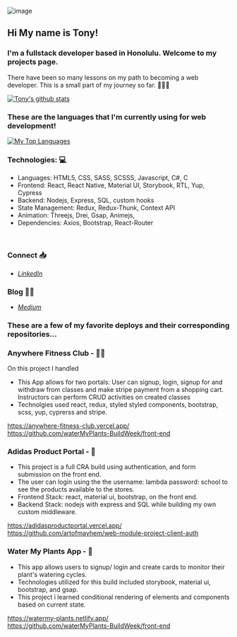 ![image](https://user-images.githubusercontent.com/70006926/121620794-a6ae7e00-ca06-11eb-983a-353f8b28a17d.png)
 ## Hi My name is Tony! ##


### I'm a fullstack developer based in Honolulu. Welcome to my projects page. 

There have been so many lessons on my path to becoming a web developer. This is a small part of my journey so far. 🚀🚀🚀
 
 [![Tony's github stats](https://github-readme-stats.vercel.app/api?username=artofmayhem&count_private=true&show_icons=true&theme=prussian&hide_rank=false)](https://github.com/artofmayhem/github-readme-stats)
  

### These are the languages that I'm currently using for web development!
 
 
  [![My Top Languages](https://github-readme-stats.vercel.app/api/top-langs/?username=artofmayhem&layout=compact&langs_count=10)](https://github.com/artofmayhem)
  
  
### Technologies: 💻

  - Languages: HTML5, CSS, SASS, SCSSS, Javascript, C#, C
  - Frontend: React, React Native, Material UI, Storybook, RTL, Yup, Cypress
  - Backend: Nodejs, Express, SQL, custom hooks
  - State Management: Redux, Redux-Thunk, Context API
  - Animation: Threejs, Drei, Gsap, Animejs, 
  - Dependencies: Axios, Bootstrap, React-Router
  <br/>
                 


### Connect 📥
- *[LinkedIn](https://www.linkedin.com/in/tony-miller-b13ba810/)*

### Blog ✍🏼
- *[Medium](https://anthony-8789.medium.com/)*
 

### These are a few of my favorite deploys and their corresponding repositories...

### Anywhere Fitness Club -  💪🏽
On this project I handled 

- This App allows for two portals: User can signup, login, signup for and withdraw from classes and make stripe payment from a shopping cart. Instructors can perform CRUD activities on created classes
- Technolgies used react, redux, styled styled components, bootstrap, scss, yup, cyprerss and stripe. 

https://anywhere-fitness-club.vercel.app/ <br/>
https://github.com/waterMyPlants-BuildWeek/front-end



### Adidas Product Portal - 👟
- This project is a full CRA build using authentication, and form submission on the front end.
- The user can login using the the username: lambda password: school to see the products available to the stores. 
- Frontend Stack: react, material ui, bootstrap, on the front end. 
- Backend Stack: nodejs with express and SQL while building my own custom middleware.
  
https://adidasproductportal.vercel.app/<br/>
https://github.com/artofmayhem/web-module-project-client-auth



### Water My Plants App - 🌱
- This app allows users to signup/ login and create cards to monitor their plant's watering cycles. 
- Technologies utilized for this build included storybook, material ui, bootstrap, and gsap. 
- This project i learned conditional rendering of elements and components based on current state. 

https://watermy-plants.netlify.app/ <br/>
https://github.com/waterMyPlants-BuildWeek/front-end






 

 



